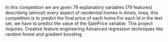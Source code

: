 In this competition we are given 79 explanatory variables (79 features) describing (almost) every aspect of residential homes in Ames, Iowa, this competition is to predict the final price of each home.For each Id in the test set, we have to predict the value of the SalePrice variable. 
This project requires:
Creative feature engineering 
Advanced regression techniques like random forest and gradient boosting
